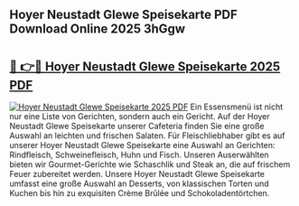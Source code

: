 ## Hoyer Neustadt Glewe Speisekarte PDF Download Online 2025 3hGgw

# <h2><a href="http://gccld4n.nevu.top/?p=Hoyer+Neustadt+Glewe+Speisekarte">🔗 👉🔴 Hoyer Neustadt Glewe Speisekarte 2025 PDF</a></h2>

[![Hoyer Neustadt Glewe Speisekarte 2025 PDF](https://i.imgur.com/dBaPXMq.png)](http://gccld4n.nevu.top/?p=Hoyer+Neustadt+Glewe+Speisekarte)
Ein Essensmenü ist nicht nur eine Liste von Gerichten, sondern auch ein Gericht. Auf der Hoyer Neustadt Glewe Speisekarte unserer Cafeteria finden Sie eine große Auswahl an leichten und frischen Salaten. Für Fleischliebhaber gibt es auf unserer Hoyer Neustadt Glewe Speisekarte eine Auswahl an Gerichten: Rindfleisch, Schweinefleisch, Huhn und Fisch. Unseren Auserwählten bieten wir Gourmet-Gerichte wie Schaschlik und Steak an, die auf frischem Feuer zubereitet werden. Unsere Hoyer Neustadt Glewe Speisekarte umfasst eine große Auswahl an Desserts, von klassischen Torten und Kuchen bis hin zu exquisiten Crème Brûlée und Schokoladentörtchen.
